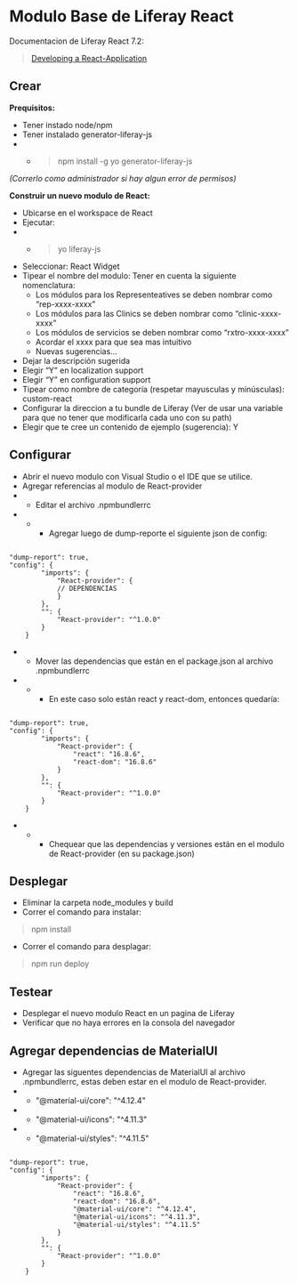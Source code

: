 # Modulo Base de Liferay React


Documentacion de Liferay React 7.2:

> [Developing a React-Application](https://help.liferay.com/hc/en-us/articles/360029028051-Developing-a-React-Application)


## Crear

**Prequisitos:**
- Tener instado node/npm
- Tener instalado generator-liferay-js
- - > npm install -g yo generator-liferay-js

_(Correrlo como administrador si hay algun error de permisos)_

**Construir un nuevo modulo de React:**
- Ubicarse en el workspace de React
- Ejecutar: 
- - > yo liferay-js
- Seleccionar: React Widget
- Tipear el nombre del modulo: Tener en cuenta la siguiente nomenclatura: 
    - Los módulos para los Representeatives se deben nombrar como “rep-xxxx-xxxx”
    - Los módulos para las Clinics se deben nombrar como “clinic-xxxx-xxxx”
    - Los módulos de servicios se deben nombrar como “rxtro-xxxx-xxxx”
    - Acordar el xxxx para que sea mas intuitivo
    - Nuevas sugerencias...
- Dejar la descripción sugerida
- Elegir “Y” en localization support
- Elegir “Y” en configuration support
- Tipear como nombre de categoría (respetar mayusculas y minúsculas): custom-react
- Configurar la direccion a tu bundle de Liferay (Ver de usar una variable para que no tener que modificarla cada uno con su path)
- Elegir que te cree un contenido de ejemplo (sugerencia): Y


## Configurar

- Abrir el nuevo modulo con Visual Studio o el IDE que se utilice.
- Agregar referencias al modulo de React-provider
- - Editar el archivo .npmbundlerrc
- - - Agregar luego de dump-reporte el siguiente json de config:
```

"dump-report": true,
"config": {
        "imports": {
            "React-provider": {
			// DEPENDENCIAS
            }
        },
        "": {
            "React-provider": "^1.0.0"
        }
    }
```

- - Mover las dependencias que están en el package.json al archivo .npmbundlerrc
- - - En este caso solo están react y react-dom, entonces quedaría:
```

"dump-report": true,
"config": {
        "imports": {
            "React-provider": {
			    "react": "16.8.6",
       			"react-dom": "16.8.6"
            }
        },
        "": {
            "React-provider": "^1.0.0"
        }
    }
```
- - - Chequear que las dependencias y versiones están en el modulo de React-provider (en su package.json)

## Desplegar

- Eliminar la carpeta node_modules y build
- Correr el comando para instalar:
> npm install
- Correr el comando para desplagar:
> npm run deploy

## Testear

- Desplegar el nuevo modulo React en un pagina de Liferay
- Verificar que no haya errores en la consola del navegador

## Agregar dependencias de MaterialUI

- Agregar las siguentes dependencias de MaterialUI al archivo .npmbundlerrc,  estas deben estar en el modulo de React-provider.
- - "@material-ui/core": "^4.12.4"
- - "@material-ui/icons": "^4.11.3"
- - "@material-ui/styles": "^4.11.5"
```

"dump-report": true,
"config": {
        "imports": {
            "React-provider": {
			    "react": "16.8.6",
       			"react-dom": "16.8.6",
                "@material-ui/core": "^4.12.4",
				"@material-ui/icons": "^4.11.3",
				"@material-ui/styles": "^4.11.5"
            }
        },
        "": {
            "React-provider": "^1.0.0"
        }
    }
```

